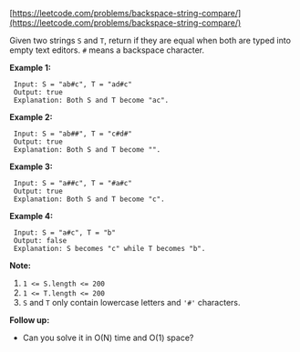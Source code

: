 [https://leetcode.com/problems/backspace-string-compare/](https://leetcode.com/problems/backspace-string-compare/)

Given two strings `S` and `T`, return if they are equal when both are typed into empty text editors. `#` means a backspace character.

**Example 1:**
```
 Input: S = "ab#c", T = "ad#c"
 Output: true
 Explanation: Both S and T become "ac".
```

**Example 2:**
```
 Input: S = "ab##", T = "c#d#"
 Output: true
 Explanation: Both S and T become "".
```

**Example 3:**
```
 Input: S = "a##c", T = "#a#c"
 Output: true
 Explanation: Both S and T become "c".
```

**Example 4:**
```
 Input: S = "a#c", T = "b"
 Output: false
 Explanation: S becomes "c" while T becomes "b".
```

**Note:**
1. `1 <= S.length <= 200`
2. `1 <= T.length <= 200`
3. `S` and `T` only contain lowercase letters and `'#'` characters.

**Follow up:**
- Can you solve it in O(N) time and O(1) space?
